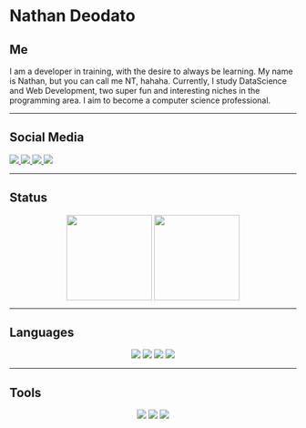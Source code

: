 <h1>Nathan Deodato</h1>

<h2>Me</h2>
<p>
    I am a developer in training, with the desire to always be learning. My name is Nathan, but you can call me NT, hahaha. Currently, I study DataScience and Web Development, two super fun and interesting niches in the programming area. I aim to become a computer science professional.
</p>

---

<h2>Social Media</h2>
<p>

<a href="https://github.com/NathanDeodato">
<img src="https://img.shields.io/badge/GitHub-100000?style=for-the-badge&logo=github&logoColor=white">
</a>

<a href="https://t.me/Deodato_Nt">
<img src="https://img.shields.io/badge/Telegram-2CA5E0?style=for-the-badge&logo=telegram&logoColor=white">
</a>

<a href="https://twitter.com/DeodatoNat">
<img src="https://img.shields.io/badge/Twitter-1DA1F2?style=for-the-badge&logo=twitter&logoColor=white">
</a>

<a href="https://www.instagram.com/deodatont/">
<img src="https://img.shields.io/badge/Instagram-E4405F?style=for-the-badge&logo=instagram&logoColor=white">
</a>

</p>

---

<h2>Status</h2>
    <p align="center">
        <img
        align="center"
        height="150"
        src="https://github-readme-stats.vercel.app/api?username=NathanDeodato&count_private=true&show_icons=true&custom_title=Github%20Status&hide=issues"
        />
        <img
        align="center"
        height="150"
        src="https://github-readme-stats.vercel.app/api/top-langs/?username=NathanDeodato&layout=compact"
        />
    </p>

---

<h2>Languages</h2>
    <p align="center">
        <img 
        name="Python"
        src="https://img.shields.io/badge/Python-3776AB?style=for-the-badge&logo=python&logoColor=white"
        />
        <img
        name="Javascript"
        src="https://img.shields.io/badge/JavaScript-F7DF1E?style=for-the-badge&logo=javascript&logoColor=black"
        />
        <img
        name="HTML"
        src="https://img.shields.io/badge/HTML5-E34F26?style=for-the-badge&logo=html5&logoColor=white"
        />
        <img
        name="CSS"
        src="https://img.shields.io/badge/CSS3-1572B6?style=for-the-badge&logo=css3&logoColor=white"
        />
    </p>

---

<h2>Tools</h2>
    <p align="center">
        <img src="https://img.shields.io/badge/Microsoft_Office-D83B01?style=for-the-badge&logo=microsoft-office&logoColor=white"
        />
        <img src="https://img.shields.io/badge/Markdown-000000?style=for-the-badge&logo=markdown&logoColor=white"
        />
        <img src="https://img.shields.io/badge/Spotify-1ED760?&style=for-the-badge&logo=spotify&logoColor=white"
        />
    </p>
